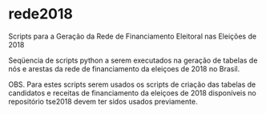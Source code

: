 # rede2018
Scripts para a Geração da Rede de Financiamento Eleitoral nas Eleições de 2018

Seqüencia de scripts python a serem executados na geração de tabelas de nós e arestas 
da rede de financiamento da eleiçoes de 2018 no Brasil.

OBS. Para estes scripts serem usados os scripts de criação das tabelas
de candidatos e receitas de financiamento da eleiçoes de 2018 disponíveis no
repositório tse2018 devem ter sidos usados previamente.


